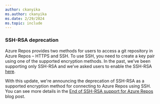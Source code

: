 ```yaml
---
author: ckanyika
ms.author: ckanyika
ms.date: 2/29/2024
ms.topic: include
---
```


### SSH-RSA deprecation

Azure Repos provides two methods for users to access a git repository in Azure Repos – HTTPS and SSH. To use SSH, you need to create a key pair using one of the supported encryption methods. In the past, we’ve been supporting only SSH-RSA and we’ve asked users to enable the SSH-RSA [here](/azure/devops/repos/git/use-ssh-keys-to-authenticate#q-ssh-cannot-establish-a-connection-what-should-i-do). 

With this update, we're announcing the deprecation of SSH-RSA as a supported encryption method for connecting to Azure Repos using SSH. You can see more details in the [End of SSH-RSA support for Azure Repos](https://devblogs.microsoft.com/devops/ssh-rsa-deprecation/) blog post.

